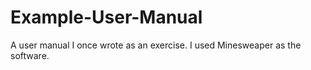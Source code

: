 # Example-User-Manual
A user manual I once wrote as an exercise. I used Minesweaper as the software.
